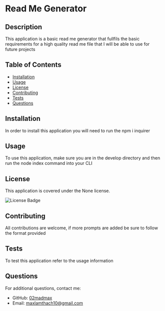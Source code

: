 # Read Me Generator

## Description

This application is a basic read me generator that fullfils the basic requirements for a high quality read me file that I will be able to use for future projects

## Table of Contents

- [Installation](#installation)
- [Usage](#usage)
- [License](#license)
- [Contributing](#contributing)
- [Tests](#tests)
- [Questions](#questions)

## Installation

In order to install this application you will need to run the npm i inquirer

## Usage

To use this application, make sure you are in the develop directory and then run the node index command into your CLI

## License

This application is covered under the None license.

![License Badge](https://img.shields.io/badge/license-None-brightgreen)

## Contributing

All contributions are welcome, if more prompts are added be sure to follow the format provided

## Tests

To test this application refer to the usage information

## Questions

For additional questions, contact me:
- GitHub: [02madmax](https://github.com/02madmax)
- Email: maxlamthach10@gmail.com

